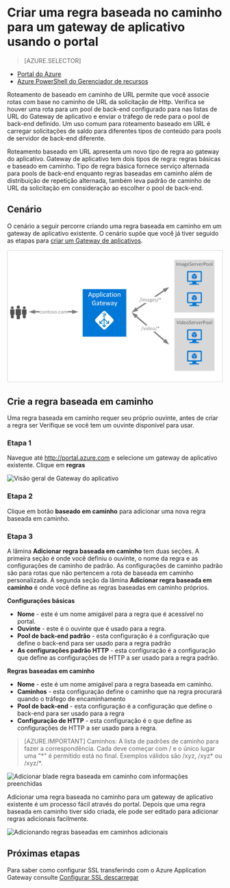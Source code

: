 <properties
   pageTitle="Criar uma regra baseada no caminho para um gateway de aplicativo usando o portal | Microsoft Azure"
   description="Saiba como criar uma regra baseada no caminho para um gateway de aplicativo usando o portal"
   services="application-gateway"
   documentationCenter="na"
   authors="georgewallace"
   manager="carmonm"
   editor=""
   tags="azure-resource-manager"
/>
<tags  
   ms.service="application-gateway"
   ms.devlang="na"
   ms.topic="article"
   ms.tgt_pltfrm="na"
   ms.workload="infrastructure-services"
   ms.date="10/25/2016"
   ms.author="gwallace" />

# <a name="create-a-path-based-rule-for-an-application-gateway-by-using-the-portal"></a>Criar uma regra baseada no caminho para um gateway de aplicativo usando o portal

> [AZURE.SELECTOR]
- [Portal do Azure](application-gateway-create-url-route-portal.md)
- [Azure PowerShell do Gerenciador de recursos](application-gateway-create-url-route-arm-ps.md)

Roteamento de baseado em caminho de URL permite que você associe rotas com base no caminho de URL da solicitação de Http. Verifica se houver uma rota para um pool de back-end configurado para nas listas de URL do Gateway de aplicativo e enviar o tráfego de rede para o pool de back-end definido. Um uso comum para roteamento baseado em URL é carregar solicitações de saldo para diferentes tipos de conteúdo para pools de servidor de back-end diferente.

Roteamento baseado em URL apresenta um novo tipo de regra ao gateway do aplicativo. Gateway de aplicativo tem dois tipos de regra: regras básicas e baseado em caminho. Tipo de regra básica fornece serviço alternada para pools de back-end enquanto regras baseadas em caminho além de distribuição de repetição alternada, também leva padrão de caminho de URL da solicitação em consideração ao escolher o pool de back-end.

## <a name="scenario"></a>Cenário

O cenário a seguir percorre criando uma regra baseada em caminho em um gateway de aplicativo existente.
O cenário supõe que você já tiver seguido as etapas para [criar um Gateway de aplicativos](application-gateway-create-gateway-portal.md).

![rota de URL][scenario]

## <a name="createrule"></a>Crie a regra baseada em caminho

Uma regra baseada em caminho requer seu próprio ouvinte, antes de criar a regra ser Verifique se você tem um ouvinte disponível para usar.

### <a name="step-1"></a>Etapa 1

Navegue até http://portal.azure.com e selecione um gateway de aplicativo existente. Clique em **regras**

![Visão geral de Gateway do aplicativo][1]

### <a name="step-2"></a>Etapa 2

Clique em botão **baseado em caminho** para adicionar uma nova regra baseada em caminho.

### <a name="step-3"></a>Etapa 3

A lâmina **Adicionar regra baseada em caminho** tem duas seções. A primeira seção é onde você definiu o ouvinte, o nome da regra e as configurações de caminho de padrão. As configurações de caminho padrão são para rotas que não pertencem a rota de baseada em caminho personalizada. A segunda seção da lâmina **Adicionar regra baseada em caminho** é onde você define as regras baseadas em caminho próprios.

**Configurações básicas**

- **Nome** - este é um nome amigável para a regra que é acessível no portal.
- **Ouvinte** - este é o ouvinte que é usado para a regra.
- **Pool de back-end padrão** - esta configuração é a configuração que define o back-end para ser usado para a regra padrão
- **As configurações padrão HTTP** - esta configuração é a configuração que define as configurações de HTTP a ser usado para a regra padrão.

**Regras baseadas em caminho**

- **Nome** - este é um nome amigável para a regra baseada em caminho.
- **Caminhos** - esta configuração define o caminho que na regra procurará quando o tráfego de encaminhamento
- **Pool de back-end** - esta configuração é a configuração que define o back-end para ser usado para a regra
- **Configuração de HTTP** - esta configuração é o que define as configurações de HTTP a ser usado para a regra.

>[AZURE.IMPORTANT] Caminhos: A lista de padrões de caminho para fazer a correspondência. Cada deve começar com / e o único lugar uma "\*" é permitido está no final. Exemplos válidos são /xyz, /xyz* ou /xyz/*.  

![Adicionar blade regra baseada em caminho com informações preenchidas][2]

Adicionar uma regra baseada no caminho para um gateway de aplicativo existente é um processo fácil através do portal. Depois que uma regra baseada em caminho tiver sido criada, ele pode ser editado para adicionar regras adicionais facilmente. 

![Adicionando regras baseadas em caminhos adicionais][3]

## <a name="next-steps"></a>Próximas etapas

Para saber como configurar SSL transferindo com o Azure Application Gateway consulte [Configurar SSL descarregar](application-gateway-ssl-portal.md)

[1]: ./media/application-gateway-create-url-route-portal/figure1.png
[2]: ./media/application-gateway-create-url-route-portal/figure2.png
[3]: ./media/application-gateway-create-url-route-portal/figure3.png
[scenario]: ./media/application-gateway-create-url-route-portal/scenario.png